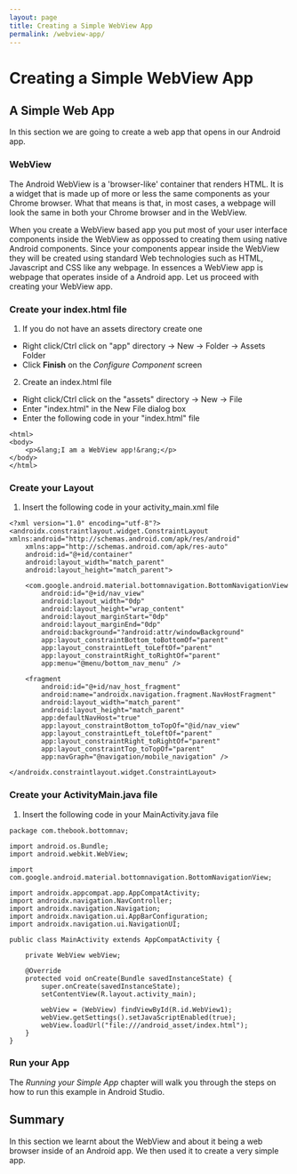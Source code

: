 ```yaml
---
layout: page
title: Creating a Simple WebView App
permalink: /webview-app/
---
```


# Creating a Simple WebView App

## A Simple Web App

In this section we are going to create a web app that opens in our Android app.

### WebView

The Android WebView is a 'browser-like' container that renders HTML. It is a widget that is made up of more or less the same components as your Chrome browser. What that means is that, in most cases, a webpage will look the same in both your Chrome browser and in the WebView.

When you create a WebView based app you put most of your user interface components inside the WebView as oppossed to creating them using native Android components. Since your components appear inside the WebView they will be created using standard Web technologies such as HTML, Javascript and CSS like any webpage. In essences a WebView app is webpage that operates inside of a Android app. Let us proceed with creating your WebView app. 

### Create your index.html file

1. If you do not have an assets directory create one

* Right click/Ctrl click on "app" directory -\> New -\> Folder -\> Assets Folder
* Click **Finish** on the _Configure Component_ screen

2. Create an index.html file

* Right click/Ctrl click on the "assets" directory -\> New -\> File
* Enter "index.html" in the New File dialog box
* Enter the following code in your "index.html" file

~~~
<html>
<body>
	<p>&lang;I am a WebView app!&rang;</p>
</body>
</html>
~~~

### Create your Layout

1. Insert the following code in your activity_main.xml file


~~~
<?xml version="1.0" encoding="utf-8"?>
<androidx.constraintlayout.widget.ConstraintLayout xmlns:android="http://schemas.android.com/apk/res/android"
    xmlns:app="http://schemas.android.com/apk/res-auto"
    android:id="@+id/container"
    android:layout_width="match_parent"
    android:layout_height="match_parent">

    <com.google.android.material.bottomnavigation.BottomNavigationView
        android:id="@+id/nav_view"
        android:layout_width="0dp"
        android:layout_height="wrap_content"
        android:layout_marginStart="0dp"
        android:layout_marginEnd="0dp"
        android:background="?android:attr/windowBackground"
        app:layout_constraintBottom_toBottomOf="parent"
        app:layout_constraintLeft_toLeftOf="parent"
        app:layout_constraintRight_toRightOf="parent"
        app:menu="@menu/bottom_nav_menu" />

    <fragment
        android:id="@+id/nav_host_fragment"
        android:name="androidx.navigation.fragment.NavHostFragment"
        android:layout_width="match_parent"
        android:layout_height="match_parent"
        app:defaultNavHost="true"
        app:layout_constraintBottom_toTopOf="@id/nav_view"
        app:layout_constraintLeft_toLeftOf="parent"
        app:layout_constraintRight_toRightOf="parent"
        app:layout_constraintTop_toTopOf="parent"
        app:navGraph="@navigation/mobile_navigation" />

</androidx.constraintlayout.widget.ConstraintLayout>
~~~


### Create your ActivityMain.java file

1. Insert the following code in your MainActivity.java file


~~~
package com.thebook.bottomnav;

import android.os.Bundle;
import android.webkit.WebView;

import com.google.android.material.bottomnavigation.BottomNavigationView;

import androidx.appcompat.app.AppCompatActivity;
import androidx.navigation.NavController;
import androidx.navigation.Navigation;
import androidx.navigation.ui.AppBarConfiguration;
import androidx.navigation.ui.NavigationUI;

public class MainActivity extends AppCompatActivity {

    private WebView webView;

    @Override
    protected void onCreate(Bundle savedInstanceState) {
        super.onCreate(savedInstanceState);
        setContentView(R.layout.activity_main);

        webView = (WebView) findViewById(R.id.WebView1);
        webView.getSettings().setJavaScriptEnabled(true);
        webView.loadUrl("file:///android_asset/index.html");
    }
}

~~~


### Run your App

The _Running your Simple App_ chapter will walk you through the steps on how to run this example in Android Studio.

## Summary

In this section we learnt about the WebView and about it being a web browser inside of an Android app. We then used it to create a very simple app.
